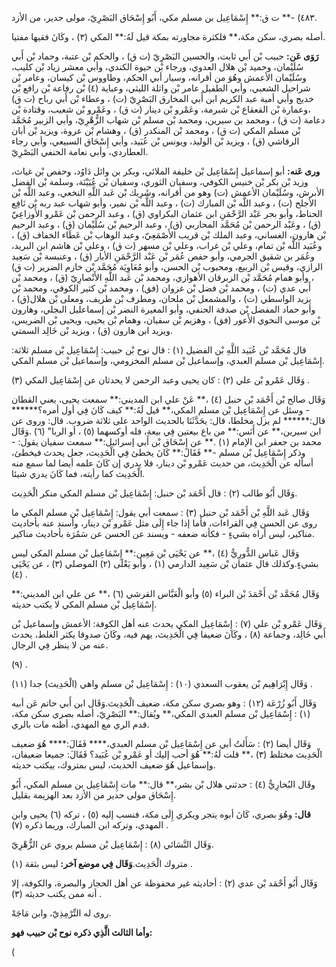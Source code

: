 ٤٨٣) -** ت ق:** إِسْمَاعِيل بن مسلم مكي، أَبُو إِسْحَاق البَصْرِيّ، مولى حدير، من الأزد.

أصله بصري، سكن مكة،** فلكثرة مجاورته بمكة قيل لَهُ:** المكي (٣) ، وكَانَ فقيها مفتيا.

**رَوَى عَن:** حبيب بْن أَبي ثابت، والحسين البَصْرِيّ (ت ق) ، والحكم بْن عتبة، وحماد بْن أَبي سُلَيْمان، وحميد بْن هلال العدوي، ورجاء بْن حيوة الكندي، وأبي معشر زياد بْن كليب، وسُلَيْمان الأعمش وهُوَ من أقرانه، وسيار أبي الحكم، وطاووس بْن كيسان، وعامر بْن شراحيل الشعبي، وأبي الطفيل عامر بْن واثلة الليثي، وعباية (٤) بْن رفاعة بْن رافع بْن خديج وأبي أمية عبد الكريم ابن أَبي المخارق البَصْرِيّ (ت) ، وعطاء بْن أَبي رباح (ت ق) ،وعمارة بْن القعقاع بْن شبرمة، وعَمْرو بْن دينار (ت ق) ، وعَمْرو بْن شعيب، وقتادة بْن دعامة (ت ق) ، ومحمد بن سيرين، ومحمد بْن مسلم بْن شهاب الزُّهْرِيّ، وأبي الزبير مُحَمَّد بْن مسلم المكي (ت ق) ، ومحمد بْن المنكدر (ق) ، وهشام بْن عروة، ويزيد بْن أبان الرقاشي (ق) ، ويزيد بْن الوليد، ويونس بْن عُبَيد، وأبي إِسْحَاق السبيعي، وأبي رجاء العطاردي، وأبي نعامة الحنفي البَصْرِيّ.

**ورى عَنه:** أبو إسماعيل إِسْمَاعِيل بْن خليفة الملائي، وبكر بن وائل دَاوُد، وحفص بْن غياث، وزيد بْن بكر بْن خنيس الكوفي، وسفيان الثوري، وسفيان بْن عُيَيْنَة، وسلمة بْن الفضل الأبرش، وسُلَيْمان الأعمش (ت) وهو من أقرانه، وشَرِيك بْن عَبد اللَّهِ النخعي، وعبد اللَّه بْن الأجلح (ت) ، وعبد اللَّه بْن المبارك (ت) ، وعبد اللَّه بْن نمير، وأبو شهاب عبد ربه بْن نَافِع الحناط، وأبو بحر عَبْد الرَّحْمَنِ ابن عثمان البكراوي (ق) ، وعبد الرحمن بْن عَمْرو الأَوزاعِيّ (ق) ، وعَبْد الرحمن بْن مُحَمَّد المحاربي (ق) ، وعبد الرحيم بْن سُلَيْمان (ق) ، وعبد الرحيم بْن هارون، الغساني، وعبد الملك بْن قريب الأَصْمَعِيّ، وعبد الوهاب بْن عَطَاء الخفاف (ق) ، وعُبَيد اللَّه بْن تمام، وعلي بْن غراب، وعلي بْن مسهر (ت ق) ، وعلي بْن هاشم ابن البريد، وعُمَر بن شقيق الجرمي، وأبو حفص عُمَر بْن عَبْد الرَّحْمَنِ الأبار (ق) ، وعنبسة بْن سَعِيد الرازي، وقيس بْن الربيع، ومحبوب بْن الحسن، وأبو مُعَاوِيَة مُحَمَّد بْن خازم الضرير (ت ق) ، وأبو همام مُحَمَّد بْن الزبرقان الأهوازي، ومحمد بْن عَبد اللَّهِ الأَنْصارِيّ (ق) ، ومحمد بْن أَبي عدي (ت) ، ومحمد بْن فضل بْن غزوان (فق) ، ومحمد بْن كثير الكوفي، ومحمد بْن يزيد الواسطي (ت) ، والمشمعل بْن ملحان، ومطرف بْن طريف، ومعلى بْن هلال(ق) ، وأبو حماد المفضل بْن صدقة الحنفي، وأبو المغيرة النضر بْن إسماعليل البجلي، وهارون بْن موسى النحوي الأَعور (فق) ، وهزيم بْن سفيان، وهمام بْن يحيى، ويحيى بْن الضريس، ويزيد ابن هارون (ق) ، ويزيد بْن خَالِد السمتي.

قال مُحَمَّد بْن عُبَيد اللَّهِ بْن الفضيل (١) : قال نوح بْن حبيب: إِسْمَاعِيل بْن مسلم ثلاثة: إِسْمَاعِيل بْن مسلم العبدي، وإسماعيل بْن مسلم المخزومي، وإسماعيل بْن مسلم المكي.

وَقَال عَمْرو بْن علي (٢) : كان يحيى وعبد الرحمن لا يحدثان عن إِسْمَاعِيل المكي (٣) .

وَقَال صالح بْن أَحْمَد بْن حنبل (٤) ،** عَنْ علي ابن المديني:** سمعت يحيى، يعني القطان - وسئل عن إِسْمَاعِيل بْن مسلم المكي،** قيل لَهُ:** كيف كَانَ فِي أول أمره؟****** قال:****** لم يزل مخلطا، قال: يحَدَّثَنَا بالحديث الواحد على ثلاثة ضروب. قال: وروى عن ابن سيرين،** عن أَنَس:** من باع بيعتين فِي بيعة، فله أوكسهما (٥) ، أو الربا" (٦) .وَقَال محمد بن جعفر ابن الإمام (١) .** عن إِسْحَاق بْن أَبي إسرائيل:** سمعت سفيان يقول: - وذكر إِسْمَاعِيل بْن مسلم -** فَقَالَ:** كَانَ يخطئ فِي الْحَدِيث، جعل يحدث فيخطئ، أسأله عن الْحَدِيث، من حديث عَمْرو بْن دينار، فلا يدري إن كَانَ علمه أيضا لما سمع منه الْحَدِيث كما رأيته، فما كَانَ يدري شيئا.

وَقَال أَبُو طالب (٢) : قال أَحْمَد بْن حنبل: إِسْمَاعِيل بْن مسلم المكي منكر الْحَدِيث.

وَقَال عَبد اللَّهِ بْن أَحْمَد بْن حنبل (٣) : سمعت أبي يقول: إِسْمَاعِيل بْن مسلم المكي ما روى عن الحسن فِي القراءات، فأما إذا جاء إِلَى مثل عَمْرو بْن دينار، وأسند عنه بأحاديث مناكير، ليس أراه بشيءٍ - فكأنه ضعفه - ويسند عن الحسن عن سَمُرَة بأحاديث مناكير.

وَقَال عَباس الدُّورِيُّ (٤) ،** عن يَحْيَى بْن مَعِين:** إِسْمَاعِيل بْن مسلم المكي ليس بشيءٍ.وكذلك قال عثمان بْن سَعِيد الدارمي (١) ، وأبو يَعْلَى (٢) الموصلي (٣) ، عن يَحْيَى (٤) .

وَقَال مُحَمَّد بْن أَحْمَدَ بْن البراء (٥) وأبو الْعَبَّاس القرشي (٦) ،** عن علي ابن المديني:** إِسْمَاعِيل بْن مسلم المكي لا يكتب حديثه.

وَقَال عَمْرو بْن علي (٧) : إِسْمَاعِيل المكي يحدث عنه أهل الكوفة: الأعمش وإسماعيل بْن أَبي خَالِد، وجماعة (٨) ، وكَانَ ضعيفا فِي الْحَدِيث، يهم فيه، وكَانَ صدوقا يكثر الغلط، يحدث عنه من لا ينظر فِي الرجال.

(٩) .

وَقَال إِبْرَاهِيم بْن يعقوب السعدي (١٠) : إِسْمَاعِيل بْن مسلم واهي (الْحَدِيث) جدا (١١) .

وَقَال أَبُو زُرْعَة (١٢) : وهو بصري سكن مكة، ضعيف الْحَدِيث.وَقَال ابن أَبي حاتم عَن أبيه (١) : إِسْمَاعِيل بْن مسلم العبدي المكي،** ويُقال:** البَصْرِيّ، أصله بصري سكن مكة، قدم الري مع المهدي، أظنه مات بالري.

وَقَال أيضا (٢) : سَأَلتُ أبي عن إِسْمَاعِيل بْن مسلم العبدي،**** فَقَالَ:**** هُوَ ضعيف الْحَدِيث مختلط (٣) ،** قلت لَهُ:** هُوَ أحب إليك أو عَمْرو بْن عُبَيد؟ فَقَالَ: جميعا ضعيفان، وإسماعيل هُوَ ضعيف الحديث، ليس بمتروك، ييكتب حديثه.

وقَال البُخارِيُّ (٤) : حدثني هلال بْن بشر،** قال:** مات إِسْمَاعِيل بن مسلم المكي، أَبُو إِسْحَاق مولى حدير من الأزد بعد الهزيمة بقليل.

**قال:** وهُوَ بصري، كَانَ أبوه يتجر ويكري إِلَى مكة، فنسب إليه (٥) ، تركه (٦) يحيى وابن المهدي، وتركه ابن المبارك، وربما ذكره (٧) .

وَقَال النَّسَائي (٨) : إِسْمَاعِيل بْن مسلم يروي عن الزُّهْرِيّ.

متروك الْحَدِيث.**وَقَال فِي موضع آخر:** ليس بثقة (١) .

وَقَال أَبُو أَحْمَد بْن عدي (٢) : أحاديثه غير محفوظة عن أهل الحجاز والبصرة، والكوفة، إلا أنه ممن يكتب حديثه (٣) .

روى له التِّرْمِذِيّ، وابن مَاجَهْ.

**وأما الثالث الَّذِي ذكره نوح بْن حبيب فهو:**

(
